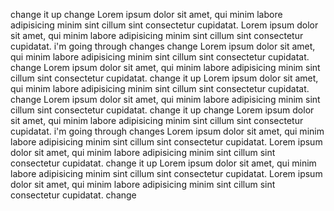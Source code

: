 change it up
change
Lorem ipsum dolor sit amet, qui minim labore adipisicing minim sint cillum sint consectetur cupidatat.
Lorem ipsum dolor sit amet, qui minim labore adipisicing minim sint cillum sint consectetur cupidatat.
i'm going through changes
change
Lorem ipsum dolor sit amet, qui minim labore adipisicing minim sint cillum sint consectetur cupidatat.
change
Lorem ipsum dolor sit amet, qui minim labore adipisicing minim sint cillum sint consectetur cupidatat.
change it up
Lorem ipsum dolor sit amet, qui minim labore adipisicing minim sint cillum sint consectetur cupidatat.
change
Lorem ipsum dolor sit amet, qui minim labore adipisicing minim sint cillum sint consectetur cupidatat.
change it up
change
Lorem ipsum dolor sit amet, qui minim labore adipisicing minim sint cillum sint consectetur cupidatat.
i'm going through changes
Lorem ipsum dolor sit amet, qui minim labore adipisicing minim sint cillum sint consectetur cupidatat.
Lorem ipsum dolor sit amet, qui minim labore adipisicing minim sint cillum sint consectetur cupidatat.
change it up
Lorem ipsum dolor sit amet, qui minim labore adipisicing minim sint cillum sint consectetur cupidatat.
Lorem ipsum dolor sit amet, qui minim labore adipisicing minim sint cillum sint consectetur cupidatat.
change
